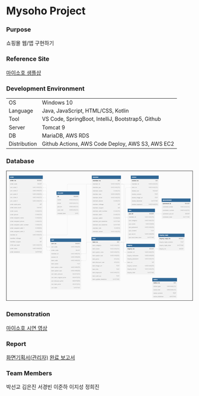 # Mysoho Project

### Purpose

쇼핑몰 웹/앱 구현하기

### Reference Site

[마이소호 샘플샵](https://sohonara.mysoho.com/)

### Development Environment

|              |                                                   |
| ------------ | ------------------------------------------------- |
| OS           | Windows 10                                        |
| Language     | Java, JavaScript, HTML/CSS, Kotlin                |
| Tool         | VS Code, SpringBoot, IntelliJ, Bootstrap5, Github |
| Server       | Tomcat 9                                          |
| DB           | MariaDB, AWS RDS                                  |
| Distribution | Github Actions, AWS Code Deploy, AWS S3, AWS EC2  |

### Database

<img src="./ERD.png">

### Demonstration

[마이소호 시연 영상](https://youtu.be/A38tptt7irM)

### Report

[화면기획서(관리자)](./화면기획서-관리자.pdf)
[완료 보고서](./mysoho완료보고서.pdf)

### Team Members

박선교 김은진 서경빈 이준하 이지성 정희진
